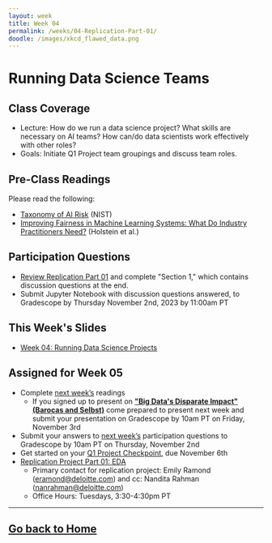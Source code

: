 ```yaml
---
layout: week
title: Week 04
permalink: /weeks/04-Replication-Part-01/
doodle: /images/xkcd_flawed_data.png
---
```


# Running Data Science Teams

## Class Coverage
* Lecture: How do we run a data science project? What skills are necessary on AI teams? How can/do data scientists work effectively with other roles? 
* Goals: Initiate Q1 Project team groupings and discuss team roles.

## Pre-Class Readings
Please read the following:
* [Taxonomy of AI Risk](https://www.nist.gov/system/files/documents/2021/10/15/taxonomy_AI_risks.pdf) (NIST)
* [Improving Fairness in Machine Learning Systems: What Do Industry Practitioners Need?](https://arxiv.org/pdf/1812.05239.pdf) (Holstein et al.)

## Participation Questions
* [Review Replication Part 01](https://github.com/deloitte-capstone/responsible-ai/blob/master/notes/week-04/replication-project-part-01-eda.ipynb) and complete "Section 1," which contains discussion questions at the end.
* Submit Jupyter Notebook with discussion questions answered, to Gradescope by Thursday November 2nd, 2023 by 11:00am PT
  
## This Week's Slides
* [Week 04: Running Data Science Projects](https://github.com/deloitte-capstone/responsible-ai/blob/master/notes/week-04/Week-4-slides.pdf)
  
## Assigned for Week 05
* Complete [next week’s](https://deloitte-capstone.github.io/responsible-ai/weeks/05-AI-Regulations/) readings
    * If you signed up to present on [**"Big Data's Disparate Impact" (Barocas and Selbst)**](https://papers.ssrn.com/sol3/papers.cfm?abstract_id=2477899) come prepared to present next week and submit your presentation on Gradescope by 10am PT on Friday, November 3rd
* Submit your answers to [next week’s](https://deloitte-capstone.github.io/responsible-ai/weeks/05-AI-Regulations/) participation questions to Gradescope by 10am PT on Thursday, November 2nd
* Get started on your [Q1 Project Checkpoint](https://dsc-capstone.github.io/assignments/projects/q1/), due November 6th
* [Replication Project Part 01: EDA](https://github.com/deloitte-capstone/responsible-ai/blob/master/notes/week-04/replication-project-part-01-eda.ipynb)
  * Primary contact for replication project: Emily Ramond (eramond@deloitte.com) and cc: Nandita Rahman (nanrahman@deloitte.com)
  * Office Hours: Tuesdays, 3:30-4:30pm PT


---
[Go back to Home](https://deloitte-capstone.github.io/responsible-ai/)
---
